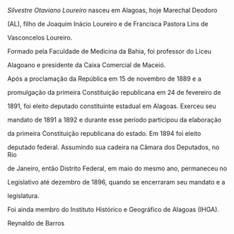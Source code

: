 

*Silvestre Otaviano Loureiro* nasceu em Alagoas, hoje Marechal Deodoro

(AL), filho de Joaquim Inácio Loureiro e de Francisca Pastora Lins de

Vasconcelos Loureiro.



Formado pela Faculdade de Medicina da Bahia, foi professor do Liceu

Alagoano e presidente da Caixa Comercial de Maceió.



Após a proclamação da República em 15 de novembro de 1889 e a

promulgação da primeira Constituição republicana em 24 de fevereiro de

1891, foi eleito deputado constituinte estadual em Alagoas. Exerceu seu

mandato de 1891 a 1892 e durante esse período participou da elaboração

da primeira Constituição republicana do estado. Em 1894 foi eleito

deputado federal. Assumindo sua cadeira na Câmara dos Deputados, no Rio

de Janeiro, então Distrito Federal, em maio do mesmo ano, permaneceu no

Legislativo até dezembro de 1896, quando se encerraram seu mandato e a

legislatura.



Foi ainda membro do Instituto Histórico e Geográfico de Alagoas (IHGA).



Reynaldo de Barros



